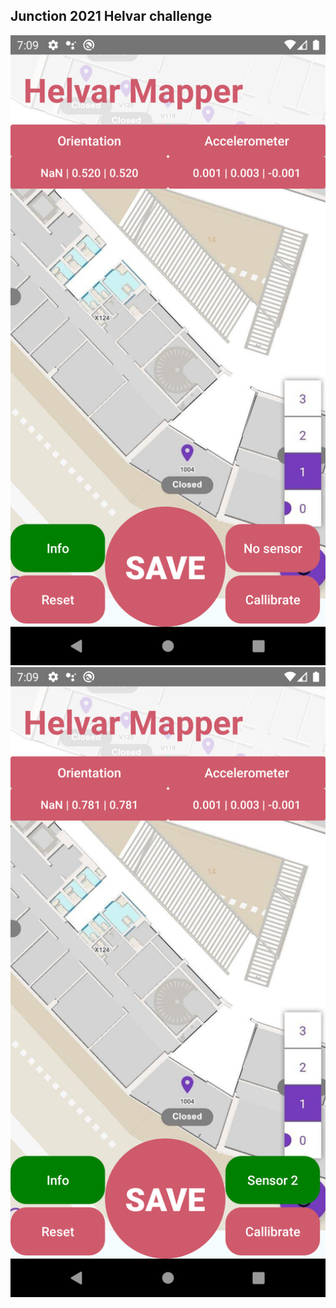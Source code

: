 ## Junction 2021 Helvar challenge

![shoot1](https://github.com/gaborpelesz/junction2021/raw/main/mobileClient/shoot001.png)
![shoot2](https://github.com/gaborpelesz/junction2021/raw/main/mobileClient/shoot002.png)
